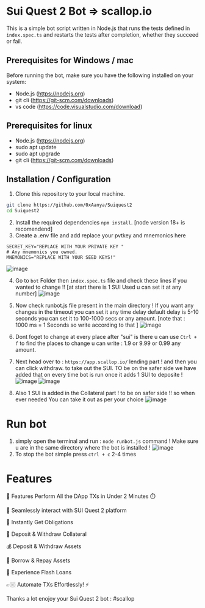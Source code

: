 # Sui Quest 2 Bot => scallop.io

This is a simple bot script written in Node.js that runs the tests defined in `index.spec.ts` and restarts the tests after completion, whether they succeed or fail.

## Prerequisites for Windows / mac

Before running the bot, make sure you have the following installed on your system:

- Node.js (https://nodejs.org)
- git cli (https://git-scm.com/downloads)
- vs code (https://code.visualstudio.com/download)

## Prerequisites for linux 

- Node.js (https://nodejs.org)
- sudo apt update
- sudo apt upgrade
- git cli (https://git-scm.com/downloads)

## Installation / Configuration

1. Clone this repository to your local machine.

```bash
git clone https://github.com/0xAanya/Suiquest2
cd Suiquest2

```
2. Install the required dependencies ``` npm install ```. [node version 18+ is recomendend]
3. Create a .env file and add replace your pvtkey and mnemonics here
```# #THIS IS THE PVT KEY OF YOUR WALLET !
SECRET_KEY="REPLACE WITH YOUR PRIVATE KEY "
# Any mnemonics you owned.
MNEMONICS="REPLACE WITH YOUR SEED KEYS!"
```
![image](https://github.com/0xAanya/Suiquest2/assets/95902545/986031b1-5adf-443a-9025-672a71a25f03)

4. Go to `bot` Folder then `index.spec.ts` file and check these lines if you wanted to change !! [at start there is 1 SUI Used u can set it at any number] 
![image](https://github.com/0xAanya/Suiquest2/assets/95902545/98e021be-ea80-485d-b23b-043106524ddd)
6. Now check runbot.js file present in the main directory ! If you want any changes in the timeout you can set it any time delay default delay is 5-10 seconds you can set it to 100-1000 secs or any amount. [note that : 1000 ms = 1 Seconds so write according to that ] 
![image](https://github.com/0xAanya/Suiquest2/assets/95902545/bd0cc2f4-8566-4c72-8c3e-e4d86d8d3fa4)


7. Dont foget to change at every place after "sui" is there u can use `Ctrl + f` to find the places to change u can write : 1.9 or 9.99 or 0.99 any amount.
8. Next head over to : `https://app.scallop.io/` lending part ! and then you can click withdraw. to take out the SUI. TO be on the safer side we have added that on every time bot is run once it adds 1 SUI to deposite ! 
![image](https://github.com/0xAanya/Suiquest2/assets/95902545/3922bf03-02cf-42a0-95a5-17f6942e32e8)
![image](https://github.com/0xAanya/Suiquest2/assets/95902545/722bb18d-2578-45a6-a621-1e0ccde4c020)
9. Also 1 SUI is added in the Collateral part ! to be on safer side !! so when ever needed You can take it out as per your choice
![image](https://github.com/0xAanya/Suiquest2/assets/95902545/f2961fcf-4488-4fe1-820f-8971c0756d65)

# Run bot 

1. simply open the terminal and run : ```node runbot.js``` command ! Make sure u are in the same directory where the bot is installed !
![image](https://github.com/0xAanya/Suiquest2/assets/95902545/80894f75-15bb-4317-88dc-bf96f0867b2f)
2. To stop the bot simple press `ctrl + c` 2-4 times 

# Features

🌟 Features Perform All the DApp TXs in Under 2 Minutes ⏱️

🔗 Seamlessly interact with SUI Quest 2 platform

💬 Instantly Get Obligations

💼 Deposit & Withdraw Collateral

💰 Deposit & Withdraw Assets

📝 Borrow & Repay Assets

💸 Experience Flash Loans

👉🏼 Automate TXs Effortlessly! ⚡️

Thanks a lot enojoy your Sui Quest 2 bot : #scallop


